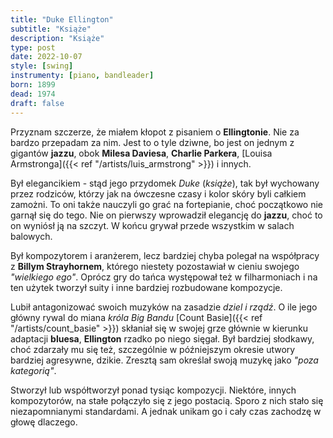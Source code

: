```yaml
---
title: "Duke Ellington"
subtitle: "Książe"
description: "Książe"
type: post
date: 2022-10-07
style: [swing] 
instrumenty: [piano, bandleader]
born: 1899
dead: 1974
draft: false
---
```

Przyznam szczerze, że miałem kłopot z pisaniem o __Ellingtonie__. Nie za bardzo przepadam
za nim. Jest to o tyle dziwne, bo jest on jednym z gigantów __jazzu__, obok __Milesa Daviesa__,
__Charlie Parkera__, [Louisa Armstronga]({{< ref "/artists/luis_armstrong" >}}) i innych.

Był elegancikiem - stąd jego przydomek _Duke_ (_książe_), tak był wychowany przez rodziców, którzy jak na
ówczesne czasy i kolor skóry byli całkiem zamożni. To oni także nauczyli go grać na fortepianie, choć początkowo
nie garnął się do tego. Nie on pierwszy wprowadził elegancję do __jazzu__, choć to on wyniósł ją na szczyt. W końcu
grywał przede wszystkim w salach balowych.

Był kompozytorem i aranżerem, lecz bardziej chyba polegał na współpracy z __Billym Strayhornem__, którego niestety
pozostawiał w cieniu swojego _"wielkiego ego"_. Oprócz gry do tańca występował też w filharmoniach i na ten użytek tworzył
suity i inne bardziej rozbudowane kompozycje.

Lubił antagonizować swoich muzyków na zasadzie _dziel i rządź_. O ile jego główny rywal do miana _króla Big Bandu_ 
[Count Basie]({{< ref "/artists/count_basie" >}}) skłaniał się w swojej grze głównie w kierunku adaptacji __bluesa__,
__Ellington__ rzadko po niego sięgał. Był bardziej słodkawy, choć zdarzały mu się też, szczególnie w późniejszym okresie
utwory bardziej agresywne, dzikie. Zresztą sam określał swoją muzykę jako _"poza kategorią"_.

Stworzył lub współtworzył ponad tysiąc kompozycji. Niektóre, innych kompozytorów, na stałe połączyło się z jego postacią.
Sporo z nich stało się niezapomnianymi standardami. A jednak unikam go i cały czas zachodzę w głowę dlaczego.
